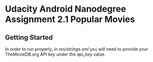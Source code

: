 # Udacity Android Nanodegree Assignment 2.1 Popular Movies

## Getting Started

In order to run properly, in *res/strings.xml* you will need to provide your TheMovieDB.org API key under the *api_key* value.